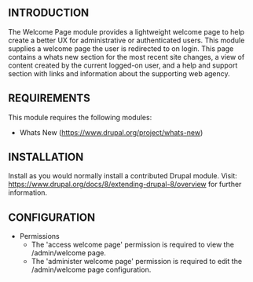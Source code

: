 INTRODUCTION
------------
 
 The Welcome Page module provides a lightweight welcome page to help create a better UX for administrative or authenticated 
 users. This module supplies a welcome page the user is redirected to on login. This page contains a whats new section 
 for the most recent site changes, a view of content created by the current logged-on user, and a help and support 
 section with links and information about the supporting web agency.

REQUIREMENTS
------------

 This module requires the following modules:

 * Whats New (https://www.drupal.org/project/whats-new)
 
INSTALLATION
------------

 Install as you would normally install a contributed Drupal module. Visit:
 https://www.drupal.org/docs/8/extending-drupal-8/overview
 for further information.
   
CONFIGURATION
-------------

 - Permissions
   * The 'access welcome page' permission is required to view the /admin/welcome page.
   * The 'administer welcome page' permission is required to edit the /admin/welcome page configuration.
